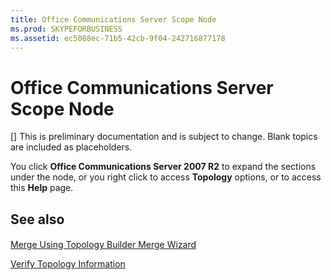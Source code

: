 ```yaml
---
title: Office Communications Server Scope Node
ms.prod: SKYPEFORBUSINESS
ms.assetid: ec5088ec-71b5-42cb-9f04-242716877178
---
```



# Office Communications Server Scope Node
[]
This is preliminary documentation and is subject to change. Blank topics are included as placeholders.
  
    
    

You click **Office Communications Server 2007 R2** to expand the sections under the node, or you right click to access **Topology** options, or to access this **Help** page.

  
    
    


## See also


#### 


  
    
    
 [Merge Using Topology Builder Merge Wizard](http://technet.microsoft.com/library/c3f3c425-dab6-4dcd-bf0e-d7fde05f2ebf.aspx)
  
    
    
 [Verify Topology Information](http://technet.microsoft.com/library/aa4c424e-f87c-4be6-8df6-a0cd193b11fc.aspx)
